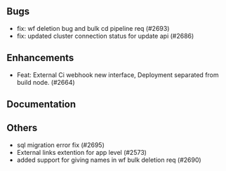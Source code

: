 ## Bugs
- fix: wf deletion bug and bulk cd pipeline req (#2693)
- fix: updated cluster connection status for update api (#2686)
## Enhancements
- Feat: External Ci webhook new interface, Deployment separated from build node. (#2664)
## Documentation
## Others
- sql migration error fix (#2695)
- External links extention for app level  (#2573)
- added support for giving names in wf bulk deletion req (#2690)
